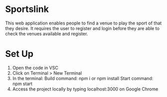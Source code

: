 # Sportslink

This web application enables people to find a venue to play the sport of that they desire. It requires the user to register and login before they are able to check the venues available and register.

# Set Up
1. Open the code in VSC
2. Click on Terminal > New Terminal
3. In the terminal:
    Build command: npm i or npm install
    Start command: npm start
4. Access the project locally by typing localhost:3000 on Google Chrome
